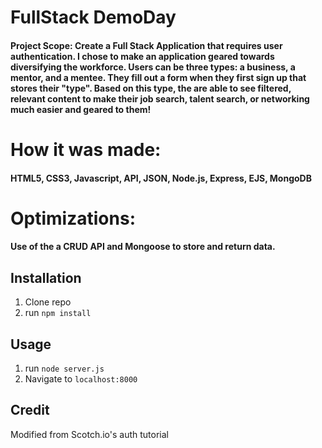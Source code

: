 # FullStack DemoDay

#### Project Scope: Create a Full Stack Application that requires user authentication. I chose to make an application geared towards diversifying the workforce. Users can be three types: a business, a mentor, and a mentee. They fill out a form when they first sign up that stores their "type". Based on this type, the are able to see filtered, relevant content to make their job search, talent search, or networking much easier and geared to them!



# How it was made:
#### HTML5, CSS3, Javascript, API, JSON, Node.js, Express, EJS, MongoDB

# Optimizations:
#### Use of the a CRUD API and Mongoose to store and return data.


## Installation

1. Clone repo
2. run `npm install`

## Usage

1. run `node server.js`
2. Navigate to `localhost:8000`

## Credit

Modified from Scotch.io's auth tutorial
